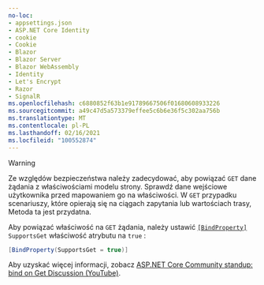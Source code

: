 ```yaml
---
no-loc:
- appsettings.json
- ASP.NET Core Identity
- cookie
- Cookie
- Blazor
- Blazor Server
- Blazor WebAssembly
- Identity
- Let's Encrypt
- Razor
- SignalR
ms.openlocfilehash: c6880852f63b1e91789667506f01680608933226
ms.sourcegitcommit: a49c47d5a573379effee5c6b6e36f5c302aa756b
ms.translationtype: MT
ms.contentlocale: pl-PL
ms.lasthandoff: 02/16/2021
ms.locfileid: "100552874"
---
```

> [!WARNING]
> Ze względów bezpieczeństwa należy zadecydować, aby powiązać `GET` dane żądania z właściwościami modelu strony. Sprawdź dane wejściowe użytkownika przed mapowaniem go na właściwości. W `GET` przypadku scenariuszy, które opierają się na ciągach zapytania lub wartościach trasy, Metoda ta jest przydatna.
>
> Aby powiązać właściwość na `GET` żądania, należy ustawić [`[BindProperty]`](xref:Microsoft.AspNetCore.Mvc.BindPropertyAttribute) `SupportsGet` właściwość atrybutu na `true` :
>
> ```csharp
> [BindProperty(SupportsGet = true)]
> ```
>
> Aby uzyskać więcej informacji, zobacz [ASP.NET Core Community standup: bind on Get Discussion (YouTube)](https://www.youtube.com/watch?v=p7iHB9V-KVU&feature=youtu.be&t=54m27s).
